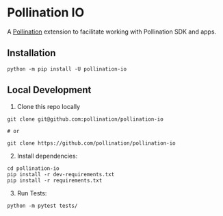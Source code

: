 # Pollination IO

A [Pollination](https://pollination.solutions) extension to facilitate working with Pollination SDK and apps.

## Installation

`python -m pip install -U pollination-io`

## Local Development
1. Clone this repo locally
```console
git clone git@github.com:pollination/pollination-io

# or

git clone https://github.com/pollination/pollination-io
```
2. Install dependencies:
```console
cd pollination-io
pip install -r dev-requirements.txt
pip install -r requirements.txt
```

3. Run Tests:
```console
python -m pytest tests/
```
